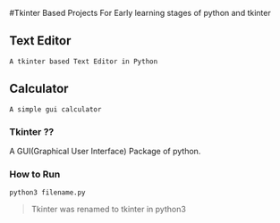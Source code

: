 #Tkinter Based Projects
For Early learning stages of python and tkinter

## Text Editor

```
A tkinter based Text Editor in Python
```

## Calculator 

```
A simple gui calculator 
```

### Tkinter ??
A GUI(Graphical User Interface) Package of python.

### How to Run
```
python3 filename.py
```
> Tkinter was renamed to tkinter in python3
